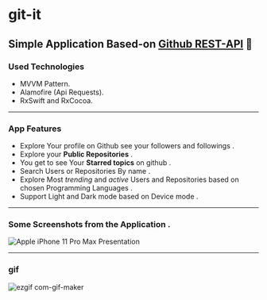 # git-it

## Simple Application Based-on [Github REST-API](https://docs.github.com/en/rest) 👏

### Used Technologies
* MVVM Pattern.
* Alamofire (Api Requests).
* RxSwift and RxCocoa.
__________
### App Features
* Explore Your profile on Github see your followers and followings . 
* Explore your **Public Repositories** . 
* You get to see Your **Starred topics** on github . 
* Search Users or Repositories By name . 
* Explore Most *trending* and *active* Users and Repositories based on chosen Programming Languages . 
* Support Light and Dark mode based on Device mode .
__________

### Some Screenshots from the Application .
![Apple iPhone 11 Pro Max Presentation](https://user-images.githubusercontent.com/52767660/110976060-1e69ff80-8369-11eb-88de-0fe19d839889.png)
__________
### gif 
![ezgif com-gif-maker](https://user-images.githubusercontent.com/52767660/110976464-9506fd00-8369-11eb-8659-66d683c693ed.gif)
